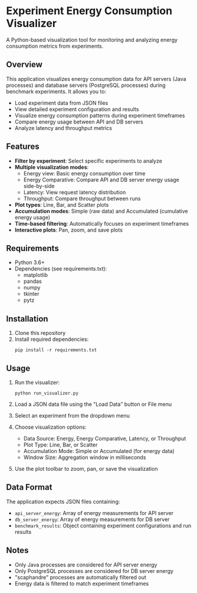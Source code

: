 # Experiment Energy Consumption Visualizer

A Python-based visualization tool for monitoring and analyzing energy consumption metrics from experiments.

## Overview

This application visualizes energy consumption data for API servers (Java processes) and database servers (PostgreSQL processes) during benchmark experiments. It allows you to:

- Load experiment data from JSON files
- View detailed experiment configuration and results
- Visualize energy consumption patterns during experiment timeframes
- Compare energy usage between API and DB servers
- Analyze latency and throughput metrics

## Features

- **Filter by experiment**: Select specific experiments to analyze
- **Multiple visualization modes**:
  - Energy view: Basic energy consumption over time
  - Energy Comparative: Compare API and DB server energy usage side-by-side
  - Latency: View request latency distribution
  - Throughput: Compare throughput between runs
- **Plot types**: Line, Bar, and Scatter plots
- **Accumulation modes**: Simple (raw data) and Accumulated (cumulative energy usage)
- **Time-based filtering**: Automatically focuses on experiment timeframes
- **Interactive plots**: Pan, zoom, and save plots

## Requirements

- Python 3.6+
- Dependencies (see requirements.txt):
  - matplotlib
  - pandas
  - numpy
  - tkinter
  - pytz

## Installation

1. Clone this repository
2. Install required dependencies:
   ```
   pip install -r requirements.txt
   ```

## Usage

1. Run the visualizer:
   ```
   python run_visualizer.py
   ```
   
2. Load a JSON data file using the "Load Data" button or File menu

3. Select an experiment from the dropdown menu

4. Choose visualization options:
   - Data Source: Energy, Energy Comparative, Latency, or Throughput
   - Plot Type: Line, Bar, or Scatter
   - Accumulation Mode: Simple or Accumulated (for energy data)
   - Window Size: Aggregation window in milliseconds

5. Use the plot toolbar to zoom, pan, or save the visualization

## Data Format

The application expects JSON files containing:
- `api_server_energy`: Array of energy measurements for API server
- `db_server_energy`: Array of energy measurements for DB server
- `benchmark_results`: Object containing experiment configurations and run results

## Notes

- Only Java processes are considered for API server energy
- Only PostgreSQL processes are considered for DB server energy
- "scaphandre" processes are automatically filtered out
- Energy data is filtered to match experiment timeframes 